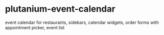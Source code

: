 # plutanium-event-calendar
event calendar for restaurants, sidebars, calendar widgets, order forms with appointment picker, event list
